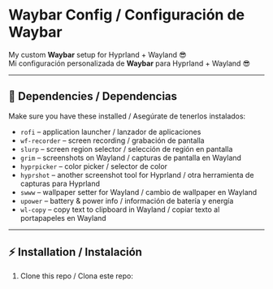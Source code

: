 # Waybar Config / Configuración de Waybar

My custom **Waybar** setup for Hyprland + Wayland 😎  
Mi configuración personalizada de **Waybar** para Hyprland + Wayland 😎

---

## 🚀 Dependencies / Dependencias

Make sure you have these installed / Asegúrate de tenerlos instalados:  

- `rofi` – application launcher / lanzador de aplicaciones  
- `wf-recorder` – screen recording / grabación de pantalla  
- `slurp` – screen region selector / selección de región en pantalla  
- `grim` – screenshots on Wayland / capturas de pantalla en Wayland  
- `hyprpicker` – color picker / selector de color  
- `hyprshot` – another screenshot tool for Hyprland / otra herramienta de capturas para Hyprland  
- `swww` – wallpaper setter for Wayland / cambio de wallpaper en Wayland  
- `upower` – battery & power info / información de batería y energía  
- `wl-copy` – copy text to clipboard in Wayland / copiar texto al portapapeles en Wayland  

---

## ⚡ Installation / Instalación

1. Clone this repo / Clona este repo:  
```git clone https://github.com/pctrade/waybarpc.git ~/.config/waybar
